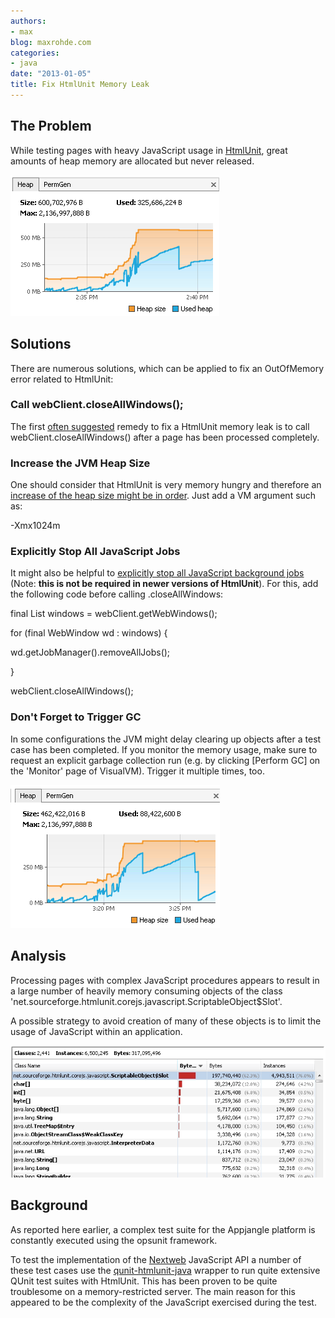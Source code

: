 ```yaml
---
authors:
- max
blog: maxrohde.com
categories:
- java
date: "2013-01-05"
title: Fix HtmlUnit Memory Leak
---
```


## The Problem

While testing pages with heavy JavaScript usage in [HtmlUnit](http://htmlunit.sourceforge.net/), great amounts of heap memory are allocated but never released.

![](images/010513_0245_fixhtmlunit1.png)

## Solutions

There are numerous solutions, which can be applied to fix an OutOfMemory error related to HtmlUnit:

### Call webClient.closeAllWindows();

The first [often suggested](http://stackoverflow.com/questions/4869576/htmlunit-memory-leaks) remedy to fix a HtmlUnit memory leak is to call webClient.closeAllWindows() after a page has been processed completely.

### Increase the JVM Heap Size

One should consider that HtmlUnit is very memory hungry and therefore an [increase of the heap size might be in order](http://stackoverflow.com/questions/7535243/htmlunit-is-throwing-out-of-memory-and-maybe-leaking-memory). Just add a VM argument such as:

\-Xmx1024m

### Explicitly Stop All JavaScript Jobs

It might also be helpful to [explicitly stop all JavaScript background jobs](http://htmlunit.10904.n7.nabble.com/ScriptableObjects-piling-up-on-the-heap-td28361.html) (Note: **this is not be required in newer versions of HtmlUnit**). For this, add the following code before calling .closeAllWindows:

final List<WebWindow> windows = webClient.getWebWindows();

for (final WebWindow wd : windows) {

wd.getJobManager().removeAllJobs();

}

webClient.closeAllWindows();

### Don't Forget to Trigger GC

In some configurations the JVM might delay clearing up objects after a test case has been completed. If you monitor the memory usage, make sure to request an explicit garbage collection run (e.g. by clicking \[Perform GC\] on the 'Monitor' page of VisualVM). Trigger it multiple times, too.

![](images/010513_0245_fixhtmlunit2.png)

## Analysis

Processing pages with complex JavaScript procedures appears to result in a large number of heavily memory consuming objects of the class 'net.sourceforge.htmlunit.corejs.javascript.ScriptableObject$Slot'.

A possible strategy to avoid creation of many of these objects is to limit the usage of JavaScript within an application.

![](images/010513_0245_fixhtmlunit3.png)

## Background

As reported here earlier, a complex test suite for the Appjangle platform is constantly executed using the opsunit framework.

To test the implementation of the [Nextweb](http://nextweb.io) JavaScript API a number of these test cases use the [qunit-htmlunit-java](https://github.com/mxro/qunit-htmlunit-java) wrapper to run quite extensive QUnit test suites with HtmlUnit. This has been proven to be quite troublesome on a memory-restricted server. The main reason for this appeared to be the complexity of the JavaScript exercised during the test.